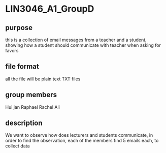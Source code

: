 # LIN3046_A1_GroupD

## purpose
this is a collection of email messages from a teacher and a student, showing how a student should communicate with teacher when asking for favors 

## file format 
all the file will be plain text TXT files

## group members 
Hui jan 
Raphael 
Rachel 
Ali 

## description
We want to observe how does lecturers and students communicate, in order to find the observation, each of the members find 5 emails each, to collect data
